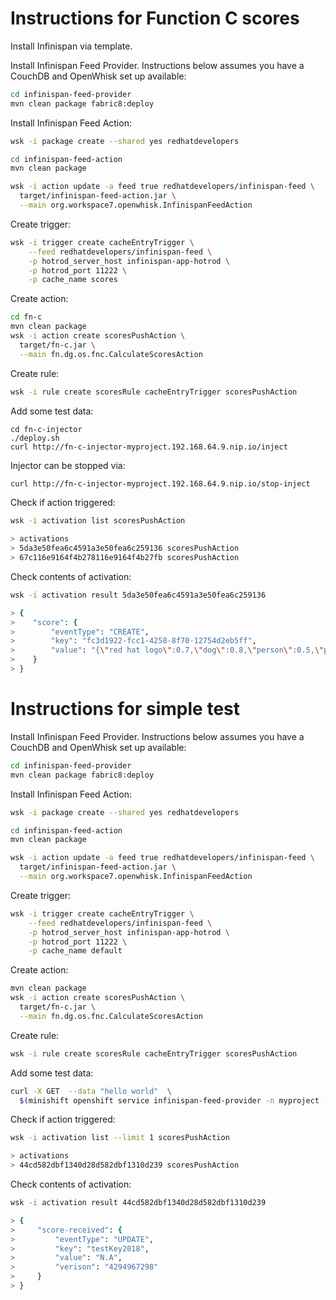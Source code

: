# Instructions for Function C scores

Install Infinispan via template.

Install Infinispan Feed Provider.
Instructions below assumes you have a CouchDB and OpenWhisk set up available:

```bash
cd infinispan-feed-provider
mvn clean package fabric8:deploy
```

Install Infinispan Feed Action:

```bash
wsk -i package create --shared yes redhatdevelopers

cd infinispan-feed-action
mvn clean package

wsk -i action update -a feed true redhatdevelopers/infinispan-feed \
  target/infinispan-feed-action.jar \
  --main org.workspace7.openwhisk.InfinispanFeedAction
```

Create trigger:

```bash
wsk -i trigger create cacheEntryTrigger \
    --feed redhatdevelopers/infinispan-feed \
    -p hotrod_server_host infinispan-app-hotrod \
    -p hotrod_port 11222 \
    -p cache_name scores
```

Create action:

```bash
cd fn-c
mvn clean package
wsk -i action create scoresPushAction \
  target/fn-c.jar \
  --main fn.dg.os.fnc.CalculateScoresAction
```

Create rule:

```bash
wsk -i rule create scoresRule cacheEntryTrigger scoresPushAction
```

Add some test data:

```
cd fn-c-injector
./deploy.sh
curl http://fn-c-injector-myproject.192.168.64.9.nip.io/inject
```

Injector can be stopped via:

```bash
curl http://fn-c-injector-myproject.192.168.64.9.nip.io/stop-inject
```

Check if action triggered:

```bash
wsk -i activation list scoresPushAction

> activations
> 5da3e50fea6c4591a3e50fea6c259136 scoresPushAction
> 67c116e9164f4b278116e9164f4b27fb scoresPushAction
```

Check contents of activation:

```bash
wsk -i activation result 5da3e50fea6c4591a3e50fea6c259136

> {
>    "score": {
>        "eventType": "CREATE",
>        "key": "fc3d1922-fcc1-4258-8f70-12754d2eb5ff",
>        "value": "{\"red hat logo\":0.7,\"dog\":0.8,\"person\":0.5,\"pokemon\":0.3}"
>    }
> }
```


# Instructions for simple test

Install Infinispan Feed Provider.
Instructions below assumes you have a CouchDB and OpenWhisk set up available:

```bash
cd infinispan-feed-provider
mvn clean package fabric8:deploy
```

Install Infinispan Feed Action:

```bash
wsk -i package create --shared yes redhatdevelopers

cd infinispan-feed-action
mvn clean package

wsk -i action update -a feed true redhatdevelopers/infinispan-feed \
  target/infinispan-feed-action.jar \
  --main org.workspace7.openwhisk.InfinispanFeedAction
```

Create trigger:

```bash
wsk -i trigger create cacheEntryTrigger \
    --feed redhatdevelopers/infinispan-feed \
    -p hotrod_server_host infinispan-app-hotrod \
    -p hotrod_port 11222 \
    -p cache_name default
```

Create action:

```bash
mvn clean package
wsk -i action create scoresPushAction \
  target/fn-c.jar \
  --main fn.dg.os.fnc.CalculateScoresAction
```

Create rule:

```bash
wsk -i rule create scoresRule cacheEntryTrigger scoresPushAction
```

Add some test data:

```bash
curl -X GET  --data "hello world"  \
  $(minishift openshift service infinispan-feed-provider -n myproject --url)/data/add/testKey2018
```

Check if action triggered:

```bash
wsk -i activation list --limit 1 scoresPushAction

> activations
> 44cd582dbf1340d28d582dbf1310d239 scoresPushAction
```

Check contents of activation:

```bash
wsk -i activation result 44cd582dbf1340d28d582dbf1310d239

> {
>     "score-received": {
>         "eventType": "UPDATE",
>         "key": "testKey2018",
>         "value": "N.A",
>         "verison": "4294967298"
>     }
> }
```